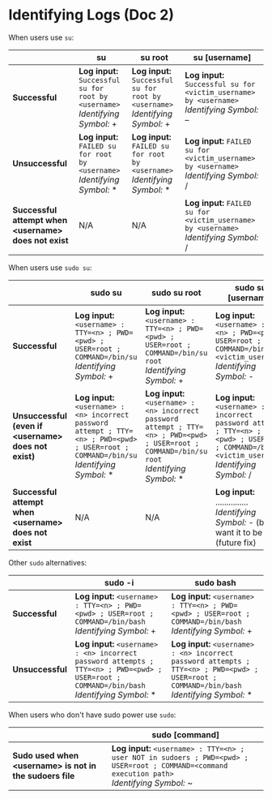 # Identifying Logs (Doc 2)

When users use `su`:

|                                                        | su                                                                               | su root                                                                          | su [username]                                                                                 |
| ------------------------------------------------------ | -------------------------------------------------------------------------------- | -------------------------------------------------------------------------------- | --------------------------------------------------------------------------------------------- |
| **Successful**                                         | **Log input:** `Successful su for root by <username>`<br>*Identifying Symbol:* + | **Log input:** `Successful su for root by <username>`<br>*Identifying Symbol:* + | **Log input:** `Successful su for <victim_username> by <username>`<br>*Identifying Symbol:* – |
| **Unsuccessful**                                       | **Log input:** `FAILED su for root by <username>`<br>*Identifying Symbol:* \*    | **Log input:** `FAILED su for root by <username>`<br>*Identifying Symbol:* \*    | **Log input:** `FAILED su for <victim_username> by <username>`<br>*Identifying Symbol:* /     |
| **Successful attempt when <username\> does not exist** | N/A                                                                              | N/A                                                                              | **Log input:** `FAILED su for <victim_username> by <username>`<br>*Identifying Symbol:* /     |

When users use `sudo su`:

|                                                        | sudo su                                                                                                                                      | sudo su root                                                                                                                                      | sudo su [username]                                                                                                                                            |
| ------------------------------------------------------ | -------------------------------------------------------------------------------------------------------------------------------------------- | ------------------------------------------------------------------------------------------------------------------------------------------------- | ------------------------------------------------------------------------------------------------------------------------------------------------------------- |
| **Successful**                                         | **Log input:** `<username> : TTY=<n> ; PWD=<pwd> ; USER=root ; COMMAND=/bin/su`<br>*Identifying Symbol:* +                                   | **Log input:** `<username> : TTY=<n> ; PWD=<pwd> ; USER=root ; COMMAND=/bin/su root`<br>*Identifying Symbol:* +                                   | **Log input:** `<username> : TTY=<n> ; PWD=<pwd> ; USER=root ; COMMAND=/bin/su <victim_username>`<br>*Identifying Symbol:* -                                  |
| **Unsuccessful (even if <username\> does not exist)**  | **Log input:** `<username> : <n> incorrect password attempt ; TTY=<n> ; PWD=<pwd> ; USER=root ; COMMAND=/bin/su`<br>*Identifying Symbol:* \* | **Log input:** `<username> : <n> incorrect password attempt ; TTY=<n> ; PWD=<pwd> ; USER=root ; COMMAND=/bin/su root`<br>*Identifying Symbol:* \* | **Log input:** `<username> : <n> incorrect password attempt ; TTY=<n> ; PWD=<pwd> ; USER=root ; COMMAND=/bin/su <victim_username>`<br>*Identifying Symbol:* / |
| **Successful attempt when <username\> does not exist** | N/A                                                                                                                                          | N/A                                                                                                                                               | **Log input:** ...............<br>*Identifying Symbol:* - (but we want it to be /) (future fix)                                                               |

Other `sudo` alternatives:

|                  | sudo -i                                                                                                                                         | sudo bash                                                                                                                                       |
| ---------------- | ----------------------------------------------------------------------------------------------------------------------------------------------- | ----------------------------------------------------------------------------------------------------------------------------------------------- |
| **Successful**   | **Log input:** `<username> : TTY=<n> ; PWD= <pwd> ; USER=root ; COMMAND=/bin/bash`<br>*Identifying Symbol:* +                                   | **Log input:** `<username> : TTY=<n> ; PWD= <pwd> ; USER=root ; COMMAND=/bin/bash`<br>*Identifying Symbol:* +                                   |
| **Unsuccessful** | **Log input:** `<username> : <n> incorrect password attempts ; TTY=<n> ; PWD=<pwd> ; USER=root ; COMMAND=/bin/bash`<br>*Identifying Symbol:* \* | **Log input:** `<username> : <n> incorrect password attempts ; TTY=<n> ; PWD=<pwd> ; USER=root ; COMMAND=/bin/bash`<br>*Identifying Symbol:* \* |

When users who don't have sudo power use `sudo`:

|                                                           | sudo [command]                                                                                                                                    |
| --------------------------------------------------------- | ------------------------------------------------------------------------------------------------------------------------------------------------- |
| **Sudo used when <username\> is not in the sudoers file** | **Log input:** `<username> : TTY=<n> ; user NOT in sudoers ; PWD=<pwd> ; USER=root ; COMMAND=<command execution path>`<br>*Identifying Symbol:* ~ |

